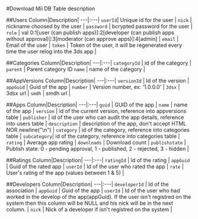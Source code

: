 #Download Mii DB Table description

##Users
Column|Description|
---|:---|
`userId`| Unique id for the user |
`nick` | nickname choosed by the user |
`password` | bcrypted password for the user |
`role` | val 0:1[user (can publish apps)]:2[developer (can publish apps without approval)]:3[moderator (can approve apps)]:4[admin] |
`email` | Email of the user |
`token` | Token of the user, it will be regenerated every time the user relog into the 3ds app |

##Categories
Column|Description|
---|:---|
`categoryId` | id of the category |
`parent` | Parent category ID
`name` | name of the category |

##AppVersions
Column|Description|
---|:---|
`versionId` | Id of the version |
`appGuid` | Guid of the app |
`number` | Version number, ex: '1.0.0.0' |
`3dsx` | 3dsx url |
`smdh` | smdh url |

##Apps
Column|Description|
---|:---|
`guid` | GUID of the app |
`name` | name of the app |
`version` | id of the current version, reference into appversions table |
`publisher` | id of the user who can audit the app details, reference into users table |
`description` | description  of the app, don't accept HTML NOR newline("\n") |
`category` | id of the category, reference into categories table |
`subcategory`| id of the category, reference into categories table |
`rating` | Average app rating |
`downloads` | Download count |
`publishstate` | Publish state: 0 - pending approval, 1 - published, 2 - rejected, 3 - hidden |

##Ratings
Column|Description|
---|:---|
`ratingId` | Id of the rating |
`appGuid` | Guid of the rated app |
`userId` | Id of the user who rated the app |
`rate` | User's rating of the app (values between 1 & 5) |

##Developers
Column|Description|
---|:---|
`developerId` | Id of the association |
`appGuid` | Guid of the app |
`userId` | Id of the user who had worked in the develop of the app(appGuid). If the user isn't registred on the system then this column will be NULL and his nick will be in the next column. |
`nick` | Nick of a developer if isn't registred on the system |


